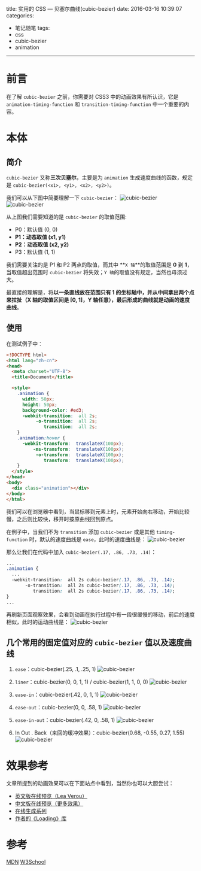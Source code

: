 title: 实用的 CSS — 贝塞尔曲线(cubic-bezier)
date: 2016-03-16 10:39:07
categories:
  - 笔记随笔
tags:
  - css
  - cubic-bezier
  - animation
---

# 前言

在了解 `cubic-bezier` 之前，你需要对 CSS3 中的动画效果有所认识，它是 `animation-timing-function` 和 `transition-timing-function` 中一个重要的内容。

# 本体

## 简介

`cubic-bezier` 又称**三次贝塞尔**，主要是为 `animation` 生成速度曲线的函数，规定是 `cubic-bezier(<x1>, <y1>, <x2>, <y2>)`。

我们可以从下图中简要理解一下 `cubic-bezier`：
![cubic-bezier](/blog/images/article_img/cubic-bezier-01.png)
![cubic-bezier](/blog/images/article_img/cubic-bezier-02.jpg)

从上图我们需要知道的是 `cubic-bezier` 的取值范围:
 * P0：默认值 (0, 0)
 * **P1：动态取值 (x1, y1)**
 * **P2：动态取值 (x2, y2)**
 * P3：默认值 (1, 1)

我们需要关注的是 P1 和 P2 两点的取值，而其中 **`X 轴`**的取值范围是 **0** 到 **1**，当取值超出范围时 `cubic-bezier` 将失效；`Y 轴`的取值没有规定，当然也毋须过大。

最直接的理解是，将**以一条直线放在范围只有 1 的坐标轴中，并从中间拿出两个点来拉扯（X 轴的取值区间是 [0, 1]，Y 轴任意），最后形成的曲线就是动画的速度曲线**。

## 使用

在测试例子中：
```html
<!DOCTYPE html>
<html lang="zh-cn">
<head>
  <meta charset="UTF-8">
  <title>Document</title>

  <style>
    .animation {
      width: 50px;
      height: 50px;
      background-color: #ed3;
      -webkit-transition:  all 2s;
           -o-transition:  all 2s;
              transition:  all 2s;
    }
    .animation:hover {
      -webkit-transform:  translateX(100px);
          -ms-transform:  translateX(100px);
           -o-transform:  translateX(100px);
              transform:  translateX(100px);
    }
  </style>
</head>
<body>
  <div class="animation"></div>
</body>
</html>
```

我们可以在浏览器中看到，当鼠标移到元素上时，元素开始向右移动，开始比较慢，之后则比较快，移开时按原曲线回到原点。

在例子中，当我们不为 `transition` 添加 `cubic-bezier` 或是其他 `timing-function` 时，默认的速度曲线是 `ease`，此时的速度曲线是：
![cubic-bezier](/blog/images/article_img/cubic-bezier-03.png)

那么让我们在代码中加入 `cubic-bezier(.17, .86, .73, .14)`：
```css
...
.animation {
  ...
  -webkit-transition:  all 2s cubic-bezier(.17, .86, .73, .14);
       -o-transition:  all 2s cubic-bezier(.17, .86, .73, .14);
          transition:  all 2s cubic-bezier(.17, .86, .73, .14);
}
...
```

再刷新页面观察效果，会看到动画在执行过程中有一段很缓慢的移动，前后的速度相似，此时的运动曲线是：
![cubic-bezier](/blog/images/article_img/cubic-bezier-04.png)

## 几个常用的固定值对应的 `cubic-bezier` 值以及速度曲线

1. `ease`：cubic-bezier(.25, .1, .25, 1)
![cubic-bezier](/blog/images/article_img/cubic-bezier-03.png)

2. `liner`：cubic-bezier(0, 0, 1, 1) / cubic-bezier(1, 1, 0, 0)
![cubic-bezier](/blog/images/article_img/cubic-bezier-05.png)

3. `ease-in`：cubic-bezier(.42, 0, 1, 1)
![cubic-bezier](/blog/images/article_img/cubic-bezier-06.png)

4. `ease-out`：cubic-bezier(0, 0, .58, 1)
![cubic-bezier](/blog/images/article_img/cubic-bezier-07.png)

5. `ease-in-out`：cubic-bezier(.42, 0, .58, 1)
![cubic-bezier](/blog/images/article_img/cubic-bezier-08.png)

6. In Out . Back（来回的缓冲效果）：cubic-bezier(0.68, -0.55, 0.27, 1.55)
![cubic-bezier](/blog/images/article_img/cubic-bezier-09.png)

# 效果参考

文章所提到的动画效果可以在下面站点中看到，当然你也可以大胆尝试：
 * [英文版在线预览（Lea Verou）](http://cubic-bezier.com/#.17,.67,.83,.67)
 * [中文版在线预览（更多效果）](http://yisibl.github.io/cubic-bezier/#.17,.67,.83,.67)
 * [在线生成系列](http://xuanfengge.com/easeing/ceaser/)
 * [作者的《Loading》库](https://github.com/jovey-zheng/loader)

# 参考

[MDN](https://developer.mozilla.org/zh-CN/docs/Web/CSS/timing-function)
[W3School](http://www.w3school.com.cn/cssref/pr_animation-timing-function.asp)
